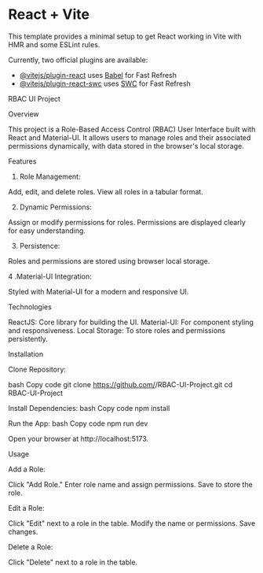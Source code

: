 # React + Vite

This template provides a minimal setup to get React working in Vite with HMR and some ESLint rules.

Currently, two official plugins are available:

- [@vitejs/plugin-react](https://github.com/vitejs/vite-plugin-react/blob/main/packages/plugin-react/README.md) uses [Babel](https://babeljs.io/) for Fast Refresh
- [@vitejs/plugin-react-swc](https://github.com/vitejs/vite-plugin-react-swc) uses [SWC](https://swc.rs/) for Fast Refresh

<!-- !!!!!!!!!!!!!!!!!!!!!!!!!!!!!!!!!!!!!!!!!!!!!!!!!!!!!!!!!!!!!!!!!!!!!!!!!!!!!!!!!!!!!!!!!!!!!!!!!!!!!!!!!!!!!!!!!!!!!!!!!!!!!!!!!!!!!!!!!!! -->

RBAC UI Project

Overview

This project is a Role-Based Access Control (RBAC) User Interface built with React and Material-UI. It allows users to manage roles and their associated permissions dynamically, with data stored in the browser's local storage.

Features

1. Role Management:

Add, edit, and delete roles.
View all roles in a tabular format.

2. Dynamic Permissions:

Assign or modify permissions for roles.
Permissions are displayed clearly for easy understanding.

3. Persistence:

Roles and permissions are stored using browser local storage.

4 .Material-UI Integration:

Styled with Material-UI for a modern and responsive UI.

Technologies

ReactJS: Core library for building the UI.
Material-UI: For component styling and responsiveness.
Local Storage: To store roles and permissions persistently.

Installation

Clone Repository:

bash
Copy code
git clone https://github.com/<your-username>/RBAC-UI-Project.git
cd RBAC-UI-Project

Install Dependencies:
bash
Copy code
npm install

Run the App:
bash
Copy code
npm run dev

Open your browser at http://localhost:5173.

Usage

Add a Role:

Click "Add Role."
Enter role name and assign permissions.
Save to store the role.

Edit a Role:

Click "Edit" next to a role in the table.
Modify the name or permissions.
Save changes.

Delete a Role:

Click "Delete" next to a role in the table.
